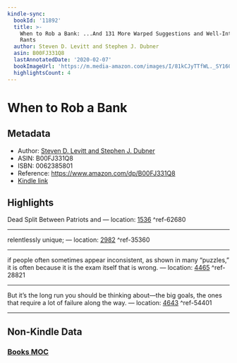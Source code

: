 ```yaml
---
kindle-sync:
  bookId: '11892'
  title: >-
    When to Rob a Bank: ...And 131 More Warped Suggestions and Well-Intended
    Rants
  author: Steven D. Levitt and Stephen J. Dubner
  asin: B00FJ331Q8
  lastAnnotatedDate: '2020-02-07'
  bookImageUrl: 'https://m.media-amazon.com/images/I/81kCJyTTfWL._SY160.jpg'
  highlightsCount: 4
---
```

# When to Rob a Bank
## Metadata
* Author: [Steven D. Levitt and Stephen J. Dubner](https://www.amazon.comundefined)
* ASIN: B00FJ331Q8
* ISBN: 0062385801
* Reference: https://www.amazon.com/dp/B00FJ331Q8
* [Kindle link](kindle://book?action=open&asin=B00FJ331Q8)

## Highlights
Dead Split Between Patriots and — location: [1536](kindle://book?action=open&asin=B00FJ331Q8&location=1536) ^ref-62680

---
relentlessly unique; — location: [2982](kindle://book?action=open&asin=B00FJ331Q8&location=2982) ^ref-35360

---
if people often sometimes appear inconsistent, as shown in many “puzzles,” it is often because it is the exam itself that is wrong. — location: [4465](kindle://book?action=open&asin=B00FJ331Q8&location=4465) ^ref-28821

---
But it’s the long run you should be thinking about—the big goals, the ones that require a lot of failure along the way. — location: [4643](kindle://book?action=open&asin=B00FJ331Q8&location=4643) ^ref-54401

---
## Non-Kindle Data
### [Books MOC](Books%20MOC.md)
